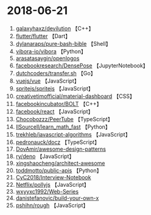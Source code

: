 # 2018-06-21

1. [galaxyhaxz/devilution](https://github.com/galaxyhaxz/devilution) 【C++】
2. [flutter/flutter](https://github.com/flutter/flutter) 【Dart】
3. [dylanaraps/pure-bash-bible](https://github.com/dylanaraps/pure-bash-bible) 【Shell】
4. [vibora-io/vibora](https://github.com/vibora-io/vibora) 【Python】
5. [arasatasaygin/openlogos](https://github.com/arasatasaygin/openlogos) 
6. [facebookresearch/DensePose](https://github.com/facebookresearch/DensePose) 【JupyterNotebook】
7. [dutchcoders/transfer.sh](https://github.com/dutchcoders/transfer.sh) 【Go】
8. [vuejs/vue](https://github.com/vuejs/vue) 【JavaScript】
9. [spritejs/spritejs](https://github.com/spritejs/spritejs) 【JavaScript】
10. [creativetimofficial/material-dashboard](https://github.com/creativetimofficial/material-dashboard) 【CSS】
11. [facebookincubator/BOLT](https://github.com/facebookincubator/BOLT) 【C++】
12. [facebook/react](https://github.com/facebook/react) 【JavaScript】
13. [Chocobozzz/PeerTube](https://github.com/Chocobozzz/PeerTube) 【TypeScript】
14. [llSourcell/learn_math_fast](https://github.com/llSourcell/learn_math_fast) 【Python】
15. [trekhleb/javascript-algorithms](https://github.com/trekhleb/javascript-algorithms) 【JavaScript】
16. [pedronauck/docz](https://github.com/pedronauck/docz) 【TypeScript】
17. [DovAmir/awesome-design-patterns](https://github.com/DovAmir/awesome-design-patterns) 
18. [ry/deno](https://github.com/ry/deno) 【JavaScript】
19. [xingshaocheng/architect-awesome](https://github.com/xingshaocheng/architect-awesome) 
20. [toddmotto/public-apis](https://github.com/toddmotto/public-apis) 【Python】
21. [CyC2018/Interview-Notebook](https://github.com/CyC2018/Interview-Notebook) 
22. [Netflix/pollyjs](https://github.com/Netflix/pollyjs) 【JavaScript】
23. [wxyyxc1992/Web-Series](https://github.com/wxyyxc1992/Web-Series) 
24. [danistefanovic/build-your-own-x](https://github.com/danistefanovic/build-your-own-x) 
25. [pshihn/rough](https://github.com/pshihn/rough) 【JavaScript】
